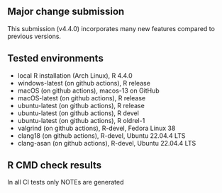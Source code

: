 ## Major change submission

This submission (v4.4.0) incorporates many new features compared to previous versions.

## Tested environments

* local R installation (Arch Linux), R 4.4.0
* windows-latest (on github actions), R release
* macOS (on github actions), macos-13 on GitHub
* macOS-latest (on github actions), R release
* ubuntu-latest (on github actions), R release
* ubuntu-latest (on github actions), R devel
* ubuntu-latest (on github actions), R oldrel-1
* valgrind (on github actions), R-devel, Fedora Linux 38
* clang18 (on github actions), R-devel, Ubuntu 22.04.4 LTS
* clang-asan (on github actions), R-devel, Ubuntu 22.04.4 LTS

## R CMD check results

In all CI tests only NOTEs are generated

